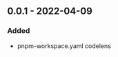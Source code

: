 <!-- https://keepachangelog.com/en/1.0.0/ -->

## 0.0.1 - 2022-04-09

### Added

- pnpm-workspace.yaml codelens
